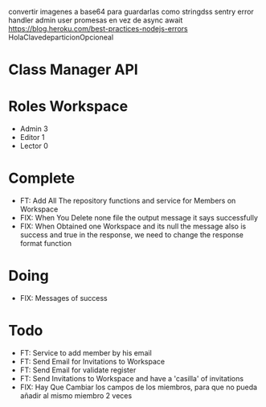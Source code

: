 convertir imagenes a base64 para guardarlas como stringdss
sentry error handler admin 
user promesas en vez de async await
https://blog.heroku.com/best-practices-nodejs-errors
HolaClavedeparticionOpcioneal
# Class Manager API
# Roles Workspace

- Admin 3
- Editor 1
- Lector 0
# Complete
- FT: Add All The repository functions and service for Members on Workspace
- FIX: When You Delete none file the output message it says successfully
- FIX: When Obtained one Workspace and its null the message also is success and true in the response, we need to change the response format function
# Doing
- FIX: Messages of success

# Todo
- FT: Service to add member by his email
- FT: Send Email for Invitations to Workspace
- FT: Send Email for validate register
- FT: Send Invitations to Workspace and have a 'casilla' of invitations
- FIX: Hay Que Cambiar los campos de los miembros, para que no pueda añadir al mismo miembro 2 veces

